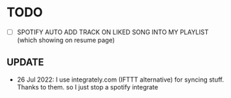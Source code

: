 # TODO

- [ ] SPOTIFY AUTO ADD TRACK ON LIKED SONG INTO MY PLAYLIST (which showing on resume page)

## UPDATE

- 26 Jul 2022: I use integrately.com (IFTTT alternative) for syncing stuff. Thanks to them. so I just stop a spotify integrate
